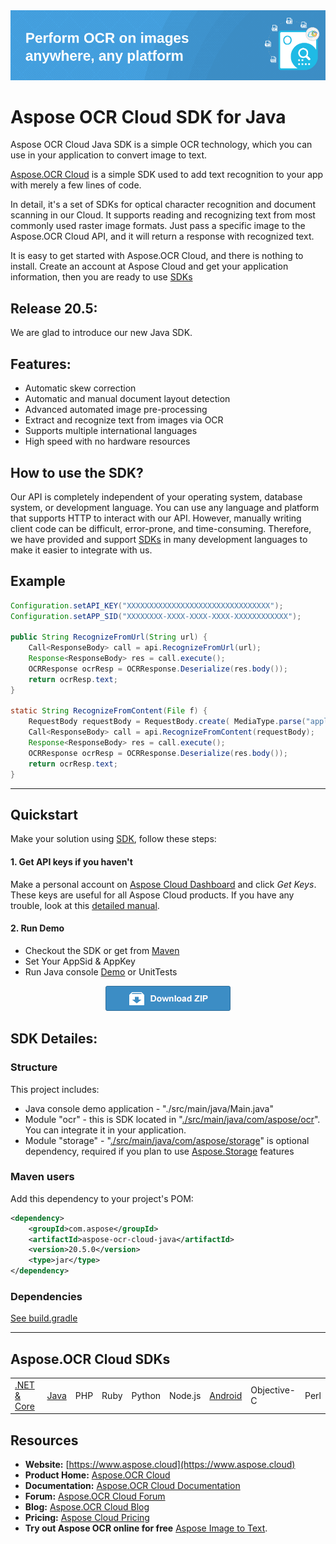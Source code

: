 <img src="sourceTest/heading.png">

# Aspose OCR Cloud SDK for Java

Aspose OCR Cloud Java SDK is a simple OCR technology, which you can use in your application to convert image to text.

[Aspose.OCR Cloud](https://products.aspose.cloud/ocr/cloud) is a simple SDK used to add text recognition to your app with merely a few lines of code.

In detail, it's a set of SDKs for optical character recognition and document scanning in our Cloud. It supports reading and recognizing text from most commonly used raster image formats. Just pass a specific image to the Aspose.OCR Cloud API, and it will return a response with recognized text.

It is easy to get started with Aspose.OCR Cloud, and there is nothing to install. Create an account at Aspose Cloud and get your application information, then you are ready to use [SDKs](#asposeocr-cloud-sdks)

## Release 20.5:

We are glad to introduce our new Java SDK.

## Features:

- Automatic skew correction
- Automatic and manual document layout detection
- Advanced automated image pre-processing
- Extract and recognize text from images via OCR
- Supports multiple international languages
- High speed with no hardware resources

## How to use the SDK?

Our API is completely independent of your operating system, database system, or development language. You can use any language and platform that supports HTTP to interact with our API. However, manually writing client code can be difficult, error-prone, and time-consuming. Therefore, we have provided and support [SDKs](#asposeocr-cloud-sdks) in many development languages to make it easier to integrate with us.

## Example

```java
Configuration.setAPI_KEY("XXXXXXXXXXXXXXXXXXXXXXXXXXXXXXXX");
Configuration.setAPP_SID("XXXXXXXX-XXXX-XXXX-XXXX-XXXXXXXXXXXX");

public String RecognizeFromUrl(String url) {
    Call<ResponseBody> call = api.RecognizeFromUrl(url);
    Response<ResponseBody> res = call.execute();
    OCRResponse ocrResp = OCRResponse.Deserialize(res.body());
    return ocrResp.text;
}

static String RecognizeFromContent(File f) {
    RequestBody requestBody = RequestBody.create( MediaType.parse("application/octet-stream"), f);
    Call<ResponseBody> call = api.RecognizeFromContent(requestBody);
    Response<ResponseBody> res = call.execute();
    OCRResponse ocrResp = OCRResponse.Deserialize(res.body());
    return ocrResp.text;
}
```
_________________________



## Quickstart

Make your solution using [SDK](#asposeocr-cloud-sdks), follow these steps:

#### 1. Get API keys if you haven't

Make a personal account on [Aspose Cloud Dashboard](https://dashboard.aspose.cloud/#/) and click _Get Keys_. These keys are useful for all Aspose Cloud products. If you have any trouble, look at this [detailed manual](https://docs.aspose.cloud/display/totalcloud/Create+New+App+and+Get+App+Key+and+SID).

#### 2. Run Demo

  * Checkout the SDK or get from [Maven](https://repository.aspose.cloud/webapp/#/artifacts/browse/tree/General/repo/com/aspose/aspose-ocr-cloud)
  * Set Your AppSid & AppKey
  * Run Java console [Demo](./src/main/java/com/aspose/Demo.java) or UnitTests
 

<p align="center">
  <a title="Download ZIP" href="https://github.com/aspose-ocr-cloud/aspose-ocr-cloud-java/archive/master.zip">
     <img src="sourceTest/download.png" />
  </a>
</p>


## SDK Detailes:   

### Structure

This project includes:   
- Java console demo application - "./src/main/java/Main.java"
- Module "ocr" - this is SDK located in "[./src/main/java/com/aspose/ocr](./src/main/java/com/aspose/ocr)". You can integrate it in your application.
- Module "storage" - "[./src/main/java/com/aspose/storage](./src/main/java/com/aspose/storage)" is optional dependency, required if you plan to use [Aspose.Storage](https://github.com/aspose-storage-cloud/) features

### Maven users

Add this dependency to your project's POM:

```xml
<dependency>
    <groupId>com.aspose</groupId>
    <artifactId>aspose-ocr-cloud-java</artifactId>
    <version>20.5.0</version>
    <type>jar</type>
</dependency>
```

### Dependencies
[See build.gradle](./build.gradle#L27)
_________________________

## Aspose.OCR Cloud SDKs

||||||||||
|--------------|----------|-------|-------|-------|---------|---------|----------|-------|
|[.NET & Core](https://github.com/aspose-ocr-cloud/aspose-ocr-cloud-dotnet)|[Java](https://github.com/aspose-ocr-cloud/aspose-ocr-cloud-java)|PHP|Ruby|Python|Node.js|[Android](https://github.com/aspose-ocr-cloud/aspose-ocr-cloud-android)|Objective-C|Perl|

## Resources

- **Website:** [https://www.aspose.cloud](https://www.aspose.cloud)
- **Product Home:** [Aspose.OCR Cloud](https://products.aspose.cloud/ocr/family)
- **Documentation:** [Aspose.OCR Cloud Documentation](https://docs.aspose.cloud/display/ocrcloud/Home)
- **Forum:** [Aspose.OCR Cloud Forum](https://forum.aspose.cloud/c/ocr)
- **Blog:** [Aspose.OCR Cloud Blog](https://blog.aspose.cloud/category/ocr/)
- **Pricing:** [Aspose Cloud Pricing](https://purchase.aspose.cloud/pricing)
- **Try out Aspose OCR online for free** [Aspose Image to Text](https://products.aspose.app/ocr/scan-image).